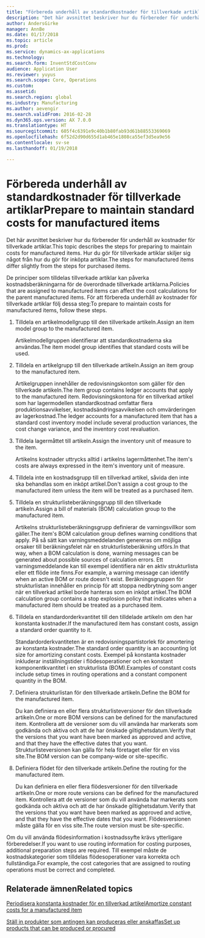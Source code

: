 ```yaml
---
title: "Förbereda underhåll av standardkostnader för tillverkade artiklar"
description: "Det här avsnittet beskriver hur du förbereder för underhåll av kostnader för tillverkade artiklar."
author: AndersGirke
manager: AnnBe
ms.date: 01/17/2018
ms.topic: article
ms.prod: 
ms.service: dynamics-ax-applications
ms.technology: 
ms.search.form: InventStdCostConv
audience: Application User
ms.reviewer: yuyus
ms.search.scope: Core, Operations
ms.custom: 
ms.assetid: 
ms.search.region: global
ms.industry: Manufacturing
ms.author: aevengir
ms.search.validFrom: 2016-02-28
ms.dyn365.ops.version: AX 7.0.0
ms.translationtype: HT
ms.sourcegitcommit: 605f4c6391e9c40b1b80fab93d61b88553369069
ms.openlocfilehash: 6f52d2d90d655d1ab465e1808ca55ef3d5ea9e56
ms.contentlocale: sv-se
ms.lasthandoff: 01/19/2018

---
```



# <a name="prepare-to-maintain-standard-costs-for-manufactured-items"></a><span data-ttu-id="fc17c-103">Förbereda underhåll av standardkostnader för tillverkade artiklar</span><span class="sxs-lookup"><span data-stu-id="fc17c-103">Prepare to maintain standard costs for manufactured items</span></span>

<span data-ttu-id="fc17c-104">Det här avsnittet beskriver hur du förbereder för underhåll av kostnader för tillverkade artiklar.</span><span class="sxs-lookup"><span data-stu-id="fc17c-104">This topic describes the steps for preparing to maintain costs for manufactured items.</span></span> <span data-ttu-id="fc17c-105">Hur du gör för tillverkade artiklar skiljer sig något från hur du gör för inköpta artiklar.</span><span class="sxs-lookup"><span data-stu-id="fc17c-105">The steps for manufactured items differ slightly from the steps for purchased items.</span></span>

<span data-ttu-id="fc17c-106">De principer som tilldelas tillverkade artiklar kan påverka kostnadsberäkningarna för de överordnade tillverkade artiklarna.</span><span class="sxs-lookup"><span data-stu-id="fc17c-106">Policies that are assigned to manufactured items can affect the cost calculations for the parent manufactured items.</span></span> <span data-ttu-id="fc17c-107">För att förbereda underhåll av kostnader för tillverkade artiklar följ dessa steg:</span><span class="sxs-lookup"><span data-stu-id="fc17c-107">To prepare to maintain costs for manufactured items, follow these steps.</span></span>

1. <span data-ttu-id="fc17c-108">Tilldela en artikelmodellgrupp till den tillverkade artikeln.</span><span class="sxs-lookup"><span data-stu-id="fc17c-108">Assign an item model group to the manufactured item.</span></span> 

   <span data-ttu-id="fc17c-109">Artikelmodellgruppen identifierar att standardkostnaderna ska användas.</span><span class="sxs-lookup"><span data-stu-id="fc17c-109">The item model group identifies that standard costs will be used.</span></span>

2. <span data-ttu-id="fc17c-110">Tilldela en artikelgrupp till den tillverkade artikeln.</span><span class="sxs-lookup"><span data-stu-id="fc17c-110">Assign an item group to the manufactured item.</span></span> 

   <span data-ttu-id="fc17c-111">Artikelgruppen innehåller de redovisningskonton som gäller för den tillverkade artikeln.</span><span class="sxs-lookup"><span data-stu-id="fc17c-111">The item group contains ledger accounts that apply to the manufactured item.</span></span> <span data-ttu-id="fc17c-112">Redovisningskontona för en tillverkad artikel som har lagermodellen standardkostnad omfattar flera produktionsavvikelser, kostnadsändringsavvikelsen och omvärderingen av lagerkostnad.</span><span class="sxs-lookup"><span data-stu-id="fc17c-112">The ledger accounts for a manufactured item that has a standard cost inventory model include several production variances, the cost change variance, and the inventory cost revaluation.</span></span>

3. <span data-ttu-id="fc17c-113">Tilldela lagermåttet till artikeln.</span><span class="sxs-lookup"><span data-stu-id="fc17c-113">Assign the inventory unit of measure to the item.</span></span> 

   <span data-ttu-id="fc17c-114">Artikelns kostnader uttrycks alltid i artikelns lagermåttenhet.</span><span class="sxs-lookup"><span data-stu-id="fc17c-114">The item's costs are always expressed in the item's inventory unit of measure.</span></span>

4. <span data-ttu-id="fc17c-115">Tilldela inte en kostnadsgrupp till en tillverkad artikel, såvida den inte ska behandlas som en inköpt artikel.</span><span class="sxs-lookup"><span data-stu-id="fc17c-115">Don't assign a cost group to the manufactured item unless the item will be treated as a purchased item.</span></span>

5. <span data-ttu-id="fc17c-116">Tilldela en strukturlisteberäkningsgrupp till den tillverkade artikeln.</span><span class="sxs-lookup"><span data-stu-id="fc17c-116">Assign a bill of materials (BOM) calculation group to the manufactured item.</span></span> 

   <span data-ttu-id="fc17c-117">Artikelns strukturlisteberäkningsgrupp definierar de varningsvillkor som gäller.</span><span class="sxs-lookup"><span data-stu-id="fc17c-117">The item's BOM calculation group defines warning conditions that apply.</span></span> <span data-ttu-id="fc17c-118">På så sätt kan varningsmeddelanden genereras om möjliga orsaker till beräkningsfelet när en strukturlisteberäkning utförs.</span><span class="sxs-lookup"><span data-stu-id="fc17c-118">In that way, when a BOM calculation is done, warning messages can be generated about possible sources of calculation errors.</span></span> <span data-ttu-id="fc17c-119">Ett varningsmeddelande kan till exempel identifiera när en aktiv strukturlista eller ett flöde inte finns.</span><span class="sxs-lookup"><span data-stu-id="fc17c-119">For example, a warning message can identify when an active BOM or route doesn't exist.</span></span> <span data-ttu-id="fc17c-120">Beräkningsgruppen för strukturlistan innehåller en princip för att stoppa nedbrytning som anger när en tillverkad artikel borde hanteras som en inköpt artikel.</span><span class="sxs-lookup"><span data-stu-id="fc17c-120">The BOM calculation group contains a stop explosion policy that indicates when a manufactured item should be treated as a purchased item.</span></span>

6. <span data-ttu-id="fc17c-121">Tilldela en standardorderkvantitet till den tilldelade artikeln om den har konstanta kostnader.</span><span class="sxs-lookup"><span data-stu-id="fc17c-121">If the manufactured item has constant costs, assign a standard order quantity to it.</span></span> 

   <span data-ttu-id="fc17c-122">Standardorderkvantiteten är en redovisningspartistorlek för amortering av konstanta kostnader.</span><span class="sxs-lookup"><span data-stu-id="fc17c-122">The standard order quantity is an accounting lot size for amortizing constant costs.</span></span> <span data-ttu-id="fc17c-123">Exempel på konstanta kostnader inkluderar inställningstider i flödesoperationer och en konstant komponentkvantitet i en strukturlista (BOM).</span><span class="sxs-lookup"><span data-stu-id="fc17c-123">Examples of constant costs include setup times in routing operations and a constant component quantity in the BOM.</span></span>

7. <span data-ttu-id="fc17c-124">Definiera strukturlistan för den tillverkade artikeln.</span><span class="sxs-lookup"><span data-stu-id="fc17c-124">Define the BOM for the manufactured item.</span></span> 

   <span data-ttu-id="fc17c-125">Du kan definiera en eller flera strukturlisteversioner för den tillverkade artikeln.</span><span class="sxs-lookup"><span data-stu-id="fc17c-125">One or more BOM versions can be defined for the manufactured item.</span></span> <span data-ttu-id="fc17c-126">Kontrollera att de versioner som du vill använda har markerats som godkända och aktiva och att de har önskade giltighetsdatum.</span><span class="sxs-lookup"><span data-stu-id="fc17c-126">Verify that the versions that you want have been marked as approved and active, and that they have the effective dates that you want.</span></span> <span data-ttu-id="fc17c-127">Strukturlisteversionen kan gälla för hela företaget eller för en viss site.</span><span class="sxs-lookup"><span data-stu-id="fc17c-127">The BOM version can be company-wide or site-specific.</span></span>

8. <span data-ttu-id="fc17c-128">Definiera flödet för den tillverkade artikeln.</span><span class="sxs-lookup"><span data-stu-id="fc17c-128">Define the routing for the manufactured item.</span></span> 

   <span data-ttu-id="fc17c-129">Du kan definiera en eller flera flödesversioner för den tillverkade artikeln.</span><span class="sxs-lookup"><span data-stu-id="fc17c-129">One or more route versions can be defined for the manufactured item.</span></span> <span data-ttu-id="fc17c-130">Kontrollera att de versioner som du vill använda har markerats som godkända och aktiva och att de har önskade giltighetsdatum.</span><span class="sxs-lookup"><span data-stu-id="fc17c-130">Verify that the versions that you want have been marked as approved and active, and that they have the effective dates that you want.</span></span> <span data-ttu-id="fc17c-131">Flödesversionen måste gälla för en viss site.</span><span class="sxs-lookup"><span data-stu-id="fc17c-131">The route version must be site-specific.</span></span>

<span data-ttu-id="fc17c-132">Om du vill använda flödesinformation i kostnadssyfte krävs ytterligare förberedelser.</span><span class="sxs-lookup"><span data-stu-id="fc17c-132">If you want to use routing information for costing purposes, additional preparation steps are required.</span></span> <span data-ttu-id="fc17c-133">Till exempel måste de kostnadskategorier som tilldelas flödesoperationer vara korrekta och fullständiga.</span><span class="sxs-lookup"><span data-stu-id="fc17c-133">For example, the cost categories that are assigned to routing operations must be correct and completed.</span></span>

<a name="related-topics"></a><span data-ttu-id="fc17c-134">Relaterade ämnen</span><span class="sxs-lookup"><span data-stu-id="fc17c-134">Related topics</span></span>
--------

[<span data-ttu-id="fc17c-135">Periodisera konstanta kostnader för en tillverkad artikel</span><span class="sxs-lookup"><span data-stu-id="fc17c-135">Amortize constant costs for a manufactured item</span></span>](amortize-constant-costs-manufactured-item.md)

[<span data-ttu-id="fc17c-136">Ställ in produkter som antingen kan produceras eller anskaffas</span><span class="sxs-lookup"><span data-stu-id="fc17c-136">Set up products that can be produced or procured</span></span>](manufactured-items-treated-as-purchased-items.md)



